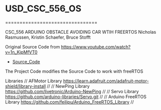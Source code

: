 # USD_CSC_556_OS
================================

CSC_556 ARDUINO OBSTACLE AVOIDING CAR WTIH FREERTOS
Nicholas Rasmussen, Kristin Schaefer, Bruce Stofft

Original Source Code from https://www.youtube.com/watch?v=1n_KjpMfVT0
* [Source_Code](./Source_Code)

The Project Code modifies the Source Code to work with freeRTOS


Libraries
// AFMotor Library https://learn.adafruit.com/adafruit-motor-shield/library-install //
// NewPing Library https://github.com/livetronic/Arduino-NewPing //
// Servo Library https://github.com/arduino-libraries/Servo.git //
// Arduino FreeRTOS Library https://github.com/feilipu/Arduino_FreeRTOS_Library //

